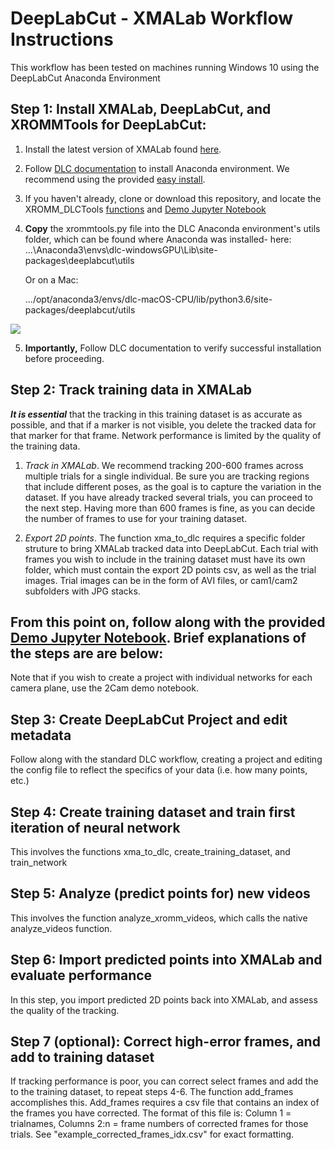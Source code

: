 # DeepLabCut - XMALab Workflow Instructions

This workflow has been tested on machines running Windows 10 using the DeepLabCut Anaconda Environment

## Step 1: Install XMALab, DeepLabCut, and XROMMTools for DeepLabCut: 

1. Install the latest version of XMALab found [here](https://bitbucket.org/xromm/xmalab/).
2. Follow [DLC documentation](https://github.com/AlexEMG/DeepLabCut/blob/master/docs/installation.md) to install Anaconda environment. We recommend using the provided [easy install](https://github.com/AlexEMG/DeepLabCut/blob/master/conda-environments/README.md).
3. If you haven't already, clone or download this repository, and locate the XROMM_DLCTools [functions](/functions/xrommtools.py) and [Demo Jupyter Notebook](/templates/XROMM_Pipeline_Demo.ipynb)
4. **Copy** the xrommtools.py file into the DLC Anaconda environment's utils folder, which can be found where Anaconda was installed- here: ...\Anaconda3\envs\dlc-windowsGPU\Lib\site-packages\deeplabcut\utils

      Or on a Mac:

      .../opt/anaconda3/envs/dlc-macOS-CPU/lib/python3.6/site-packages/deeplabcut/utils

![](https://user-images.githubusercontent.com/53494838/74692595-9ccb9080-51ad-11ea-9906-e6b841238ad7.png)

5.  **Importantly,** Follow DLC documentation to verify successful installation before proceeding.

## Step 2: Track training data in XMALab

_**It is essential**_ that the tracking in this training dataset is as accurate as possible, and that if a marker is not visible, you delete the tracked data for that marker for that frame. Network performance is limited by the quality of the training data.

1. *Track in XMALab*. We recommend tracking 200-600 frames across multiple trials for a single individual. Be sure you are tracking regions that include different poses, as the goal is to capture the variation in the dataset. If you have already tracked several trials, you can proceed to the next step. Having more than 600 frames is fine, as you can decide the number of frames to use for your training dataset.



2. *Export 2D points*. The function xma_to_dlc requires a specific folder struture to bring XMALab tracked data into DeepLabCut. Each trial with frames you wish to include in the training dataset must have its own folder, which must contain the export 2D points csv, as well as the trial images. Trial images can be in the form of AVI files, or cam1/cam2 subfolders with JPG stacks.

## From this point on, follow along with the provided [Demo Jupyter Notebook](XROMM_Pipeline_Demo.ipynb). Brief explanations of the steps are are below:

Note that if you wish to create a project with individual networks for each camera plane, use the 2Cam demo notebook.

## Step 3: Create DeepLabCut Project and edit metadata

Follow along with the standard DLC workflow, creating a project and editing the config file to reflect the specifics of your data (i.e. how many points, etc.)

## Step 4: Create training dataset and train first iteration of neural network

This involves the functions xma_to_dlc, create_training_dataset, and train_network

## Step 5: Analyze (predict points for) new videos

This involves the function analyze_xromm_videos, which calls the native analyze_videos function.

## Step 6: Import predicted points into XMALab and evaluate performance

In this step, you import predicted 2D points back into XMALab, and assess the quality of the tracking.

## Step 7 (optional): Correct high-error frames, and add to training dataset 

If tracking performance is poor, you can correct select frames and add the to the training dataset, to repeat steps 4-6.
The function add_frames accomplishes this. Add_frames requires a csv file that contains an index of the frames you have corrected. The format of this file is: Column 1 = trialnames, Columns 2:n = frame numbers of corrected frames for those trials. See "example_corrected_frames_idx.csv" for exact formatting.


